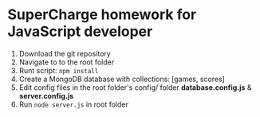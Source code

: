 # SuperCharge homework for JavaScript developer

1. Download the git repository
2. Navigate to to the root folder
3. Runt script: `npm install`
4. Create a MongoDB database with collections: [games, scores]
5. Edit config files in the root folder's config/ folder **database.config.js** & **server.config.js**
6. Run `node server.js` in root folder
